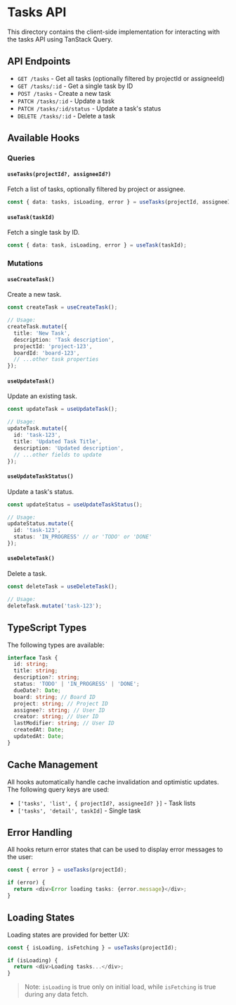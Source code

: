 # Tasks API

This directory contains the client-side implementation for interacting with the tasks API using TanStack Query.

## API Endpoints

- `GET /tasks` - Get all tasks (optionally filtered by projectId or assigneeId)
- `GET /tasks/:id` - Get a single task by ID
- `POST /tasks` - Create a new task
- `PATCH /tasks/:id` - Update a task
- `PATCH /tasks/:id/status` - Update a task's status
- `DELETE /tasks/:id` - Delete a task

## Available Hooks

### Queries

#### `useTasks(projectId?, assigneeId?)`
Fetch a list of tasks, optionally filtered by project or assignee.

```typescript
const { data: tasks, isLoading, error } = useTasks(projectId, assigneeId);
```

#### `useTask(taskId)`
Fetch a single task by ID.

```typescript
const { data: task, isLoading, error } = useTask(taskId);
```

### Mutations

#### `useCreateTask()`
Create a new task.

```typescript
const createTask = useCreateTask();

// Usage:
createTask.mutate({
  title: 'New Task',
  description: 'Task description',
  projectId: 'project-123',
  boardId: 'board-123',
  // ...other task properties
});
```

#### `useUpdateTask()`
Update an existing task.

```typescript
const updateTask = useUpdateTask();

// Usage:
updateTask.mutate({
  id: 'task-123',
  title: 'Updated Task Title',
  description: 'Updated description',
  // ...other fields to update
});
```

#### `useUpdateTaskStatus()`
Update a task's status.

```typescript
const updateStatus = useUpdateTaskStatus();

// Usage:
updateStatus.mutate({
  id: 'task-123',
  status: 'IN_PROGRESS' // or 'TODO' or 'DONE'
});
```

#### `useDeleteTask()`
Delete a task.

```typescript
const deleteTask = useDeleteTask();

// Usage:
deleteTask.mutate('task-123');
```

## TypeScript Types

The following types are available:

```typescript
interface Task {
  id: string;
  title: string;
  description?: string;
  status: 'TODO' | 'IN_PROGRESS' | 'DONE';
  dueDate?: Date;
  board: string; // Board ID
  project: string; // Project ID
  assignee?: string; // User ID
  creator: string; // User ID
  lastModifier: string; // User ID
  createdAt: Date;
  updatedAt: Date;
}
```

## Cache Management

All hooks automatically handle cache invalidation and optimistic updates. The following query keys are used:

- `['tasks', 'list', { projectId?, assigneeId? }]` - Task lists
- `['tasks', 'detail', taskId]` - Single task

## Error Handling

All hooks return error states that can be used to display error messages to the user:

```typescript
const { error } = useTasks(projectId);

if (error) {
  return <div>Error loading tasks: {error.message}</div>;
}
```

## Loading States

Loading states are provided for better UX:

```typescript
const { isLoading, isFetching } = useTasks(projectId);

if (isLoading) {
  return <div>Loading tasks...</div>;
}
```
> Note: `isLoading` is true only on initial load, while `isFetching` is true during any data fetch.

